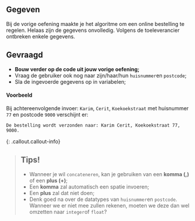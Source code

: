 ## Gegeven

Bij de vorige oefening maakte je het algoritme om een online bestelling te regelen. Helaas zijn de gegevens onvolledig. Volgens de toeleverancier ontbreken enkele gegevens. 

## Gevraagd

* **Bouw verder op de code uit jouw vorige oefening;** 
* Vraag de gebruiker ook nog naar zijn/haar/hun `huisnummer`en `postcode`;  
* Sla de ingevoerde gegevens op in variabelen;


#### Voorbeeld
Bij achtereenvolgende invoer: `Karim`, `Cerit`, `Koekoekstraat` met huisnummer `77` en postcode `9000` verschijnt er:

```
De bestelling wordt verzonden naar: Karim Cerit, Koekoekstraat 77, 9000.
```

{: .callout.callout-info}
>## **Tips!**
>* Wanneer je wil `concateneren`, kan je gebruiken van een **komma (,)** of een **plus (+)**;
>* Een **komma** zal automatisch een spatie invoeren;
>* Een **plus** zal dat niet doen;
>* Denk goed na over de datatypes van `huisnummer`en `postcode`. Wanneer we er niet mee zullen rekenen, moeten we deze dan wel omzetten naar `integer`of `float`?
